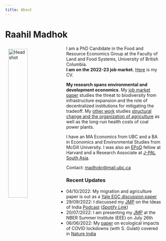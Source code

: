 ```yaml
---
title: About
---
```

# Raahil Madhok

<img src="/img/headshot3.jpeg" alt="Headshot" width="35%" style="float:left; margin:10px 10px 10px 10px;" />

I am a PhD Candidate in the Food and Resource Economics Group at the Faculty of Land and Food Systems, University of British Columbia.\
**I am on the 2022-23 job market.** [Here](/pdf/rmadhok_cv.pdf) is my CV.

**My research spans environmental and development economics**. My [job market paper](/pdf/rmadhok_jmp_2022.pdf) studies the threat to biodiversity from infrastructure expansion and the role of decentralized institutions for mitigating the tradeoff. My [other work](/research/) studies [structural change and the organization of agriculture](/pdf/2022_rural_urban_agriculture.pdf) as well as the long-run health costs of coal power plants.

I have an MA Economics from UBC and a BA in Economics and Environmental Studies from McGill University. I was also an [EPoD](https://epod.cid.harvard.edu/) fellow at Harvard and a Research Associate at [J-PAL South Asia](https://www.povertyactionlab.org/south-asia).

Contact: <a href="mailto:madhokr@mail.ubc.ca">madhokr@mail.ubc.ca</a>

### Recent Updates
* 04/10/2022: My migration and agriculture paper is out as a [Yale EGC discussion paper](/pdf/2022_rural_urban_agriculture.pdf) 
* 29/09/2022: I discussed my [JMP](/pdf/rmadhok_jmp_2022.pdf) on the Ideas of India [Podcast](https://www.discoursemagazine.com/politics/2022/09/29/ideas-of-india-the-development-biodiversity-tradeoff-in-india/) ([*Spotify Link*](https://open.spotify.com/episode/0nzEilFXhLVgJNZkb8rCKD))
* 20/07/2022: I am presenting my [JMP](/pdf/rmadhok_jmp_2022.pdf) at the NBER Summer Institute (EEE) on July 26th
* 06/06/2022: My [paper](https://www.sciencedirect.com/science/article/pii/S0006320722001501) on ecological impacts of COVID lockdowns (with S. Gulati) covered in [Nature India](https://www.nature.com/articles/d44151-022-00060-2)